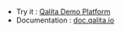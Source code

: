 * Try it : [Qalita Demo Platform](https://demo.platform.qalita.io/)
* Documentation : [doc.qalita.io](https://doc.qalita.io/)
